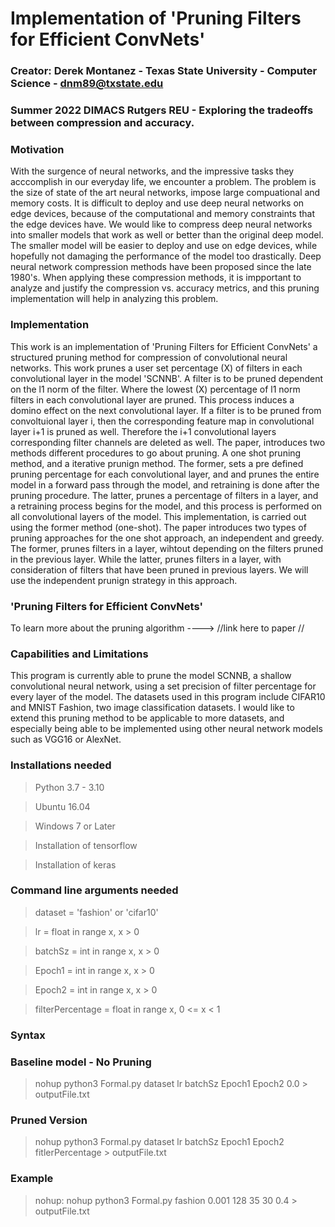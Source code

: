 # Implementation of 'Pruning Filters for Efficient ConvNets' 

### Creator: Derek Montanez - Texas State University - Computer Science - dnm89@txstate.edu 

### Summer 2022 DIMACS Rutgers REU - Exploring the tradeoffs between compression and accuracy.

### Motivation
<p> With the surgence of neural networks, and the impressive tasks they acccomplish in our everyday life, we encounter a problem. The problem is the size of state of the art neural networks, impose large compuational and memory costs. It is difficult to deploy and use deep neural networks on edge devices, because of the computational and memory constraints that the edge devices have. We would like to compress deep neural networks into smaller models that work as well or better than the original deep model. The smaller model will be easier to deploy and use on edge devices, while hopefully not damaging the performance of the model too drastically. Deep neural network compression methods have been proposed since the late 1980's. When applying these compression methods, it is impportant to analyze and justify the compression vs. accuracy metrics, and this pruning implementation will help in analyzing this problem. 

### Implementation
<p> This work is an implementation of 'Pruning Filters for Efficient ConvNets' a structured pruning method for compression of convolutional neural networks. This work prunes a user set percentage (X) of filters in each convolutional layer in the model 'SCNNB'. A filter is to be pruned dependent on the l1 norm of the filter. Where the lowest (X) percentage of l1 norm filters in each convolutional layer are pruned. This process induces a domino effect on the next convolutional layer. If a filter is to be pruned from convoltuional layer i, then the corresponding feature map in convolutional layer i+1 is pruned as well. Therefore the i+1 convolutional layers corresponding filter channels are deleted as well. The paper, introduces two methods different procedures to go about pruning. A one shot pruning method, and a iterative prunign method. The former, sets a pre defined pruning percentage for each convolutional layer, and and prunes the entire model in a forward pass through the model, and retraining is done after the pruning procedure. The latter, prunes a percentage of filters in a layer, and a retraining process begins for the model, and this process is performed on all convolutional layers of the model. This implementation, is carried out using the former method (one-shot). The paper introduces two types of pruning approaches for the one shot approach, an independent and greedy. The former, prunes filters in a layer, wihtout depending on the filters pruned in the previous layer. While the latter, prunes filters in a layer, with consideration of filters that have been pruned in previous layers. We will use the independent prunign strategy in this approach. </p>



### 'Pruning Filters for Efficient ConvNets' 
<p> To learn more about the pruning algorithm ----> //link here to paper // </p>

<h3> Capabilities and Limitations </h3> 
<p> This program is currently able to prune the model SCNNB, a shallow convolutional neural network, using a set precision of filter percentage for every layer of the model. The datasets used in this program include CIFAR10 and MNIST Fashion, two image classification datasets. I would like to extend this pruning method to be applicable to more datasets, and especially being able to be implemented using other neural network models such as VGG16 or AlexNet. </p>


### Installations needed
				
> Python 3.7 - 3.10

> Ubuntu 16.04 

> Windows 7 or Later	

> Installation of tensorflow 

> Installation of keras

### Command line arguments needed

> dataset = 'fashion' or 'cifar10'

> lr = float in range x, x > 0

> batchSz = int in range x, x > 0

> Epoch1 = int in range x, x > 0 

> Epoch2 = int in range x, x > 0

> filterPercentage = float in range x, 0 <= x < 1 																		
### Syntax
### Baseline model - No Pruning 
> nohup python3 Formal.py dataset lr batchSz Epoch1 Epoch2 0.0 > outputFile.txt

### Pruned Version
> nohup python3 Formal.py dataset lr batchSz Epoch1 Epoch2 fitlerPercentage > outputFile.txt 

### Example
> nohup: nohup python3 Formal.py fashion 0.001 128 35 30 0.4 > outputFile.txt 

